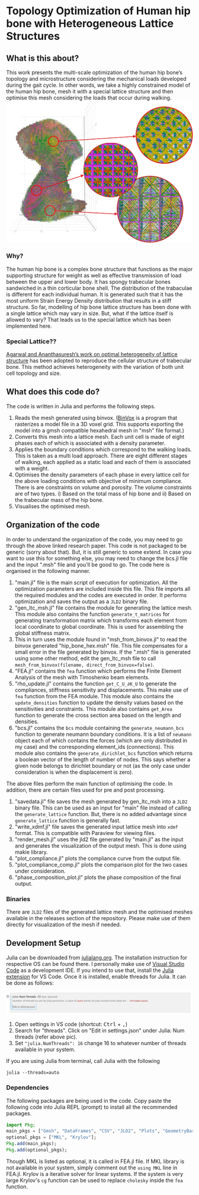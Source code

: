 # Topology Optimization of Human hip bone with Heterogeneous Lattice Structures

## What is this about?
This work presents the multi-scale optimization of the human hip bone’s topology and microstructure considering the mechanical loads developed during the gait cycle. In other words, we take a highly constrained model of the human hip bone, mesh it with a special lattice structure and then optimise this mesh considering the loads that occur during walking.
![output mesh](images/output_mesh_109.jpg)

### Why?
The human hip bone is a complex bone structure that functions as the major supporting structure for weight as well as effective transmission of load between the upper and lower body. It has spongy trabecular bones sandwiched in a thin corticular bone shell. The distribution of the trabaculae is different for each individual human. It is generated such that it has the most uniform Strain Energy Density distribution that results in a stiff structure. So far, modelling of hip bone lattice structure has been done with a single lattice which may vary in size. But, what if the lattice itself is allowed to vary? That leads us to the special lattice which has been implemented here.

### Special Lattice??
[Agarwal and Ananthasuresh’s work on optimal heterogeneity of lattice structure](http://arxiv.org/abs/2103.02047) has been adopted to reproduce the cellular structure of trabecular bone. This method achieves heterogeneity with the variation of both unit cell topology and size.

## What does this code do?
The code is written in Julia and performs the following steps.

1. Reads the mesh generated using binvox. ([BinVox](https://www.patrickmin.com/binvox/) is a program that rasterizes a model file in a 3D voxel grid. This supports exporting the model into a gmsh compatible hexahedral mesh in "msh" file format.)
2. Converts this mesh into a lattice mesh. Each unit cell is made of eight phases each of which is associated with a density parameter.
3. Applies the boundary conditions which correspond to the walking loads. This is taken as a multi load approach. There are eight different stages of walking, each applied as a static load and each of them is associated with a weight.
4. Optimises the density parameters of each phase in every lattice cell for the above loading conditions with objective of minimum compliance. There is are constraints on volume and porosity. The volume constraints are of two types. i) Based on the total mass of hip bone and ii) Based on the trabecular mass of the hip bone.
5. Visualises the optimised mesh.

## Organization of the code
In order to understand the organization of the code, you may need to go through the above linked research paper. This code is not packaged to be generic (sorry about that). But, it is still generic to some extend. In case you want to use this for something else, you may need to change the bcs.jl file and the input ".msh" file and you'll be good to go. The code here is organised in the following manner.

1. "main.jl" file is the main script of execution for optimization. All the optimization parameters are included inside this file. This file imports all the required modules and the codes are executed in order. It performs optimization and saves the output as a `JLD2` binary file.
2. "gen_ltc_msh.jl" file contains the module for generating the lattice mesh. This module also contains the function `generate_t_matrices` for generating transformation matrix which transforms each element from local coordinate to global coordinate. This is used for assembling the global stiffness matrix.
3. This in turn uses the module found in "msh_from_binvox.jl" to read the binvox generated "hip_bone_hex.msh" file. This file compensates for a small error in the file generated by binvox. If the ".msh" file is generated using some other method, edit the gen_ltc_msh file to call `mesh_from_binvox(filename, direct_from_binvox=false)`.
4. "FEA.jl" contains the `fea` function which performs the Finite Element Analysis of the mesh with Timoshenko beam elements.
5. "rho_update.jl" contains the function `get_C_U_∂K_U` to generate the compliances, stiffness sensitivity and displacements. This make use of `fea` function from the FEA module. This module also contains the `update_densities` function to update the density values based on the sensitivities and constraints. This module also contains `get_Area` function to generate the cross section area based on the length and densities.
6. "bcs.jl" contains the `bcs` module containing the `generate_neumann_bcs` function to generate neumann boundary conditions. It is a list of `neumann` object each of which contains the forces (which are only distributed in my case) and the corresponding element_ids (connections). This module also contains the `generate_dirichlet_bcs` function which returns a boolean vector of the length of number of nodes. This says whether a given node belongs to dirichlet boundary or not (as the only case under consideration is when the displacement is zero).

The above files perform the main function of optimising the code. In addition, there are certain files used for pre and post processing.

1. "savedata.jl" file saves the mesh generated by gen_ltc_msh into a `JLD2` binary file. This can be used as an input for "main" file instead of calling the `generate_lattice` function. But, there is no added advantage since `generate_lattice` function is generally fast.
2. "write_xdmf.jl" file saves the generated input lattice mesh into `xdmf` format. This is compatible with Paraview for viewing files.
3. "render_mesh.jl" uses the jld2 file generated by "main.jl" as the input and generates the visualization of the output mesh. This is done using makie library.
4. "plot_compliance.jl" plots the compliance curve from the output file.
5. "plot_compliance_comp.jl" plots the comparison plot for the two cases under consideration.
6. "phase_composition_plot.jl" plots the phase composition of the final output.


### Binaries
There are `JLD2` files of the generated lattice mesh and the optimised meshes available in the releases section of the repository. Please make use of them directly for visualization of the mesh if needed.

## Development Setup
Julia can be downloaded from [julialang.org](https://julialang.org/). The installation instruction for respective OS can be found there. I personally make use of [Visual Studio Code](https://code.visualstudio.com/) as a development IDE. If you intend to use that, install the [Julia extension](https://www.julia-vscode.org/docs/stable/gettingstarted/) for VS Code. Once it is installed, enable threads for Julia. It can be done as follows:

![Julia threads](images/julia_num_threads.png)

1. Open settings in VS code (shortcut: <kbd>Ctrl</kbd> + <kbd>,</kbd>)
2. Search for "threads". Click on "Edit in settings.json" under Julia: Num threads (refer above pic).
3. Set `"julia.NumThreads": 16` change 16 to whatever number of threads available in your system.

If you are using Julia from terminal, call Julia with the following

```
julia --threads=auto
```

### Dependencies
The following packages are being used in the code. Copy paste the following code into Julia REPL (prompt) to install all the recommended packages.

```Julia
import Pkg;
main_pkgs = ["Gmsh", "DataFrames", "CSV", "JLD2", "Plots", "GeometryBasics", "GLMakie", "Colors"];
optional_pkgs = ["MKL", "Krylov"];
Pkg.add(main_pkgs);
Pkg.add(optional_pkgs);
```
Though MKL is listed as optional, it is called in FEA.jl file. If MKL library is not available in your system, simply comment out the `using MKL` line in FEA.jl. Krylov is a iterative solver for linear systems. If the system is very large Krylov's `cg` function can be used to replace `cholesky` inside the `fea` function.



